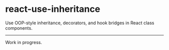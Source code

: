 # react-use-inheritance

Use OOP-style inheritance, decorators, and hook bridges in React class components.

---

Work in progress.
